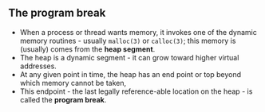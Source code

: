 ## The program break

- When a process or thread wants memory, it invokes one of the dynamic memory routines - usually `malloc(3)` or `calloc(3)`; this memory is (usually) comes from the **heap segment**.
- The heap is a dynamic segment - it can grow toward higher virtual addresses.
- At any given point in time, the heap has an end point or top beyond which memory cannot be taken,
- This endpoint - the last legally reference-able location on the heap - is called the **program break**.